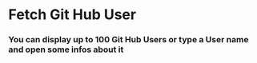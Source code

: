 # Fetch Git Hub User
### You can display up to 100 Git Hub Users or type a User name and open some infos about it
